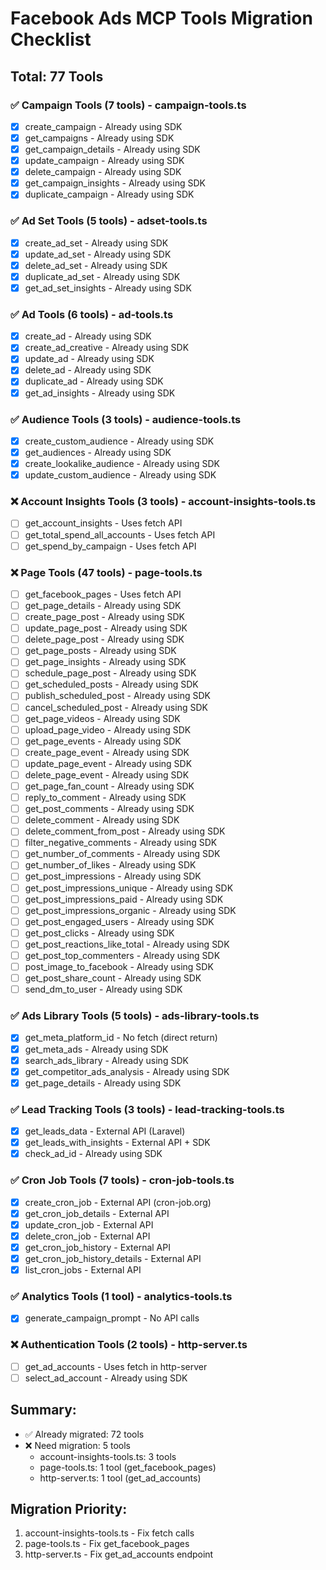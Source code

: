 # Facebook Ads MCP Tools Migration Checklist
## Total: 77 Tools

### ✅ Campaign Tools (7 tools) - campaign-tools.ts
- [x] create_campaign - Already using SDK
- [x] get_campaigns - Already using SDK
- [x] get_campaign_details - Already using SDK
- [x] update_campaign - Already using SDK
- [x] delete_campaign - Already using SDK
- [x] get_campaign_insights - Already using SDK
- [x] duplicate_campaign - Already using SDK

### ✅ Ad Set Tools (5 tools) - adset-tools.ts
- [x] create_ad_set - Already using SDK
- [x] update_ad_set - Already using SDK
- [x] delete_ad_set - Already using SDK
- [x] duplicate_ad_set - Already using SDK
- [x] get_ad_set_insights - Already using SDK

### ✅ Ad Tools (6 tools) - ad-tools.ts
- [x] create_ad - Already using SDK
- [x] create_ad_creative - Already using SDK
- [x] update_ad - Already using SDK
- [x] delete_ad - Already using SDK
- [x] duplicate_ad - Already using SDK
- [x] get_ad_insights - Already using SDK

### ✅ Audience Tools (3 tools) - audience-tools.ts
- [x] create_custom_audience - Already using SDK
- [x] get_audiences - Already using SDK
- [x] create_lookalike_audience - Already using SDK
- [x] update_custom_audience - Already using SDK

### ❌ Account Insights Tools (3 tools) - account-insights-tools.ts
- [ ] get_account_insights - Uses fetch API
- [ ] get_total_spend_all_accounts - Uses fetch API
- [ ] get_spend_by_campaign - Uses fetch API

### ❌ Page Tools (47 tools) - page-tools.ts
- [ ] get_facebook_pages - Uses fetch API
- [ ] get_page_details - Already using SDK
- [ ] create_page_post - Already using SDK
- [ ] update_page_post - Already using SDK
- [ ] delete_page_post - Already using SDK
- [ ] get_page_posts - Already using SDK
- [ ] get_page_insights - Already using SDK
- [ ] schedule_page_post - Already using SDK
- [ ] get_scheduled_posts - Already using SDK
- [ ] publish_scheduled_post - Already using SDK
- [ ] cancel_scheduled_post - Already using SDK
- [ ] get_page_videos - Already using SDK
- [ ] upload_page_video - Already using SDK
- [ ] get_page_events - Already using SDK
- [ ] create_page_event - Already using SDK
- [ ] update_page_event - Already using SDK
- [ ] delete_page_event - Already using SDK
- [ ] get_page_fan_count - Already using SDK
- [ ] reply_to_comment - Already using SDK
- [ ] get_post_comments - Already using SDK
- [ ] delete_comment - Already using SDK
- [ ] delete_comment_from_post - Already using SDK
- [ ] filter_negative_comments - Already using SDK
- [ ] get_number_of_comments - Already using SDK
- [ ] get_number_of_likes - Already using SDK
- [ ] get_post_impressions - Already using SDK
- [ ] get_post_impressions_unique - Already using SDK
- [ ] get_post_impressions_paid - Already using SDK
- [ ] get_post_impressions_organic - Already using SDK
- [ ] get_post_engaged_users - Already using SDK
- [ ] get_post_clicks - Already using SDK
- [ ] get_post_reactions_like_total - Already using SDK
- [ ] get_post_top_commenters - Already using SDK
- [ ] post_image_to_facebook - Already using SDK
- [ ] get_post_share_count - Already using SDK
- [ ] send_dm_to_user - Already using SDK

### ✅ Ads Library Tools (5 tools) - ads-library-tools.ts
- [x] get_meta_platform_id - No fetch (direct return)
- [x] get_meta_ads - Already using SDK
- [x] search_ads_library - Already using SDK
- [x] get_competitor_ads_analysis - Already using SDK
- [x] get_page_details - Already using SDK

### ✅ Lead Tracking Tools (3 tools) - lead-tracking-tools.ts
- [x] get_leads_data - External API (Laravel)
- [x] get_leads_with_insights - External API + SDK
- [x] check_ad_id - Already using SDK

### ✅ Cron Job Tools (7 tools) - cron-job-tools.ts
- [x] create_cron_job - External API (cron-job.org)
- [x] get_cron_job_details - External API
- [x] update_cron_job - External API
- [x] delete_cron_job - External API
- [x] get_cron_job_history - External API
- [x] get_cron_job_history_details - External API
- [x] list_cron_jobs - External API

### ✅ Analytics Tools (1 tool) - analytics-tools.ts
- [x] generate_campaign_prompt - No API calls

### ❌ Authentication Tools (2 tools) - http-server.ts
- [ ] get_ad_accounts - Uses fetch in http-server
- [ ] select_ad_account - Already using SDK

## Summary:
- ✅ Already migrated: 72 tools
- ❌ Need migration: 5 tools
  - account-insights-tools.ts: 3 tools
  - page-tools.ts: 1 tool (get_facebook_pages)
  - http-server.ts: 1 tool (get_ad_accounts)

## Migration Priority:
1. account-insights-tools.ts - Fix fetch calls
2. page-tools.ts - Fix get_facebook_pages
3. http-server.ts - Fix get_ad_accounts endpoint
